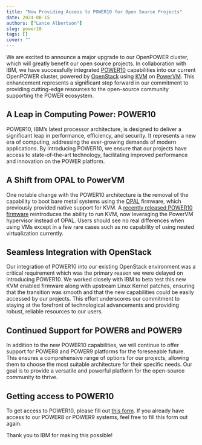```yaml
---
title: "Now Providing Access to POWER10 for Open Source Projects"
date: 2024-08-15
authors: ["Lance Albertson"]
slug: power10
tags: []
cover: ""
---
```


We are excited to announce a major upgrade to our OpenPOWER cluster, which will greatly benefit our open source
projects. In collaboration with IBM, we have successfully integrated [POWER10](https://en.wikipedia.org/wiki/Power10)
capabilities into our current OpenPOWER cluster, powered by [OpenStack](https://www.openstack.org/) using
[KVM](https://linux-kvm.org/page/Main_Page) on [PowerVM](https://en.wikipedia.org/wiki/PowerVM). This enhancement
represents a significant step forward in our commitment to providing cutting-edge resources to the open-source community
supporting the POWER ecosystem.

## A Leap in Computing Power: POWER10

POWER10, IBM’s latest processor architecture, is designed to deliver a significant leap in performance, efficiency, and
security. It represents a new era of computing, addressing the ever-growing demands of modern applications. By
introducing POWER10, we ensure that our projects have access to state-of-the-art technology, facilitating improved
performance and innovation on the POWER platform.

## A Shift from OPAL to PowerVM

One notable change with the POWER10 architecture is the removal of the capability to boot bare metal systems using the
[OPAL](https://wiki.osdev.org/OPAL) firmware, which previously provided native support for KVM. A
[recently released POWER10 firmware](https://www.ibm.com/support/pages/node/7160349) reintroduces the ability to run
KVM, now leveraging the PowerVM hypervisor instead of OPAL. Users should see no real differences when using VMs except
in a few rare cases such as no capability of using nested virtualization currently.

## Seamless Integration with OpenStack

Our integration of POWER10 into our existing OpenStack environment was a critical requirement which was the primary
reason we were delayed on introducing POWER10. We worked closely with IBM to beta test this new KVM enabled firmware
along with upstream Linux Kernel patches, ensuring that the transition was smooth and that the new capabilities could be
easily accessed by our projects. This effort underscores our commitment to staying at the forefront of technological
advancements and providing robust, reliable resources to our users.

## Continued Support for POWER8 and POWER9

In addition to the new POWER10 capabilities, we will continue to offer support for POWER8 and POWER9 platforms for the
foreseeable future. This ensures a comprehensive range of options for our projects, allowing them to choose the most
suitable architecture for their specific needs. Our goal is to provide a versatile and powerful platform for the
open-source community to thrive.

## Getting access to POWER10

To get access to POWER10, please fill out [this form](/services/powerdev/request_hosting). If you already have access to
our POWER8 or POWER9 systems, feel free to fill this form out again.

Thank you to IBM for making this possible!
